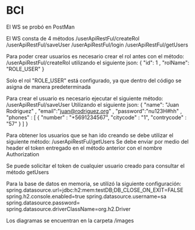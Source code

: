 # BCI
El WS se probó en PostMan

El WS consta de 4 métodos
/userApiRestFul/createRol
/userApiRestFul/saveUser
/userApiRestFul/login
/userApiRestFul/getUsers

Para poder crear usuarios es necesario crear el rol antes con el método:
   /userApiRestFul/createRol 
utilizando el siguiente json:
  {
      "id": 1
      , "rolName": "ROLE_USER"
  }

Solo el rol "ROLE_USER" está configurado, ya que dentro del código se asigna de manera predeterminada

Para crear el usuario es necesario ejecutar el siguiente método:
/userApiRestFul/saveUser
Utilizando el siguiente json:
{
    "name": "Juan Rodriguez"
    , "email":"juan@rodriguez.org"
    , "password":"nu123H#hh"
    , "phones" : [
        {
            "number" : "+5691234567",
            "citycode" : "1",
            "contrycode" : "57"
        }
    ]
}

Para obtener los usuarios que se han ido creando se debe utilizar el siguiente método:
/userApiRestFul/getUsers
Se debe enviar por medio del header el token entregado en el método anterior con el nombre Authorization

Se puede solicitar el token de cualquier usuario creado para consultar el método getUsers

Para la base de datos en memoria, se utilizó la siguiente configuración:
spring.datasource.url=jdbc:h2:mem:testDB;DB_CLOSE_ON_EXIT=FALSE
spring.h2.console.enabled=true
spring.datasource.username=sa
spring.datasource.password=
spring.datasource.driverClassName=org.h2.Driver

Los diagramas se encuentran en la carpeta /images


